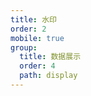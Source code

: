 ```yaml
---
title: 水印
order: 2
mobile: true
group:
  title: 数据展示
  order: 4
  path: display
---
```


<code src="../demo/WaterMark.jsx"></code>
<API src="../src/WaterMark.tsx"></API>
